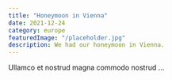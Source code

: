 ```yaml
---
title: "Honeymoon in Vienna"
date: 2021-12-24
category: europe
featuredImage: "/placeholder.jpg"
description: We had our honeymoon in Vienna.
---
```


Ullamco et nostrud magna commodo nostrud ...